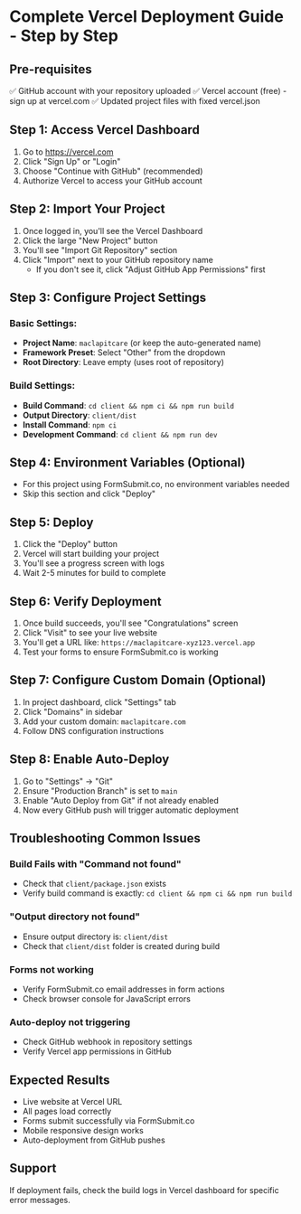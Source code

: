 # Complete Vercel Deployment Guide - Step by Step

## Pre-requisites
✅ GitHub account with your repository uploaded
✅ Vercel account (free) - sign up at vercel.com
✅ Updated project files with fixed vercel.json

## Step 1: Access Vercel Dashboard
1. Go to https://vercel.com
2. Click "Sign Up" or "Login"
3. Choose "Continue with GitHub" (recommended)
4. Authorize Vercel to access your GitHub account

## Step 2: Import Your Project
1. Once logged in, you'll see the Vercel Dashboard
2. Click the large "New Project" button
3. You'll see "Import Git Repository" section
4. Click "Import" next to your GitHub repository name
   - If you don't see it, click "Adjust GitHub App Permissions" first

## Step 3: Configure Project Settings
### Basic Settings:
- **Project Name**: `maclapitcare` (or keep the auto-generated name)
- **Framework Preset**: Select "Other" from the dropdown
- **Root Directory**: Leave empty (uses root of repository)

### Build Settings:
- **Build Command**: `cd client && npm ci && npm run build`
- **Output Directory**: `client/dist`
- **Install Command**: `npm ci`
- **Development Command**: `cd client && npm run dev`

## Step 4: Environment Variables (Optional)
- For this project using FormSubmit.co, no environment variables needed
- Skip this section and click "Deploy"

## Step 5: Deploy
1. Click the "Deploy" button
2. Vercel will start building your project
3. You'll see a progress screen with logs
4. Wait 2-5 minutes for build to complete

## Step 6: Verify Deployment
1. Once build succeeds, you'll see "Congratulations" screen
2. Click "Visit" to see your live website
3. You'll get a URL like: `https://maclapitcare-xyz123.vercel.app`
4. Test your forms to ensure FormSubmit.co is working

## Step 7: Configure Custom Domain (Optional)
1. In project dashboard, click "Settings" tab
2. Click "Domains" in sidebar
3. Add your custom domain: `maclapitcare.com`
4. Follow DNS configuration instructions

## Step 8: Enable Auto-Deploy
1. Go to "Settings" → "Git"
2. Ensure "Production Branch" is set to `main`
3. Enable "Auto Deploy from Git" if not already enabled
4. Now every GitHub push will trigger automatic deployment

## Troubleshooting Common Issues

### Build Fails with "Command not found"
- Check that `client/package.json` exists
- Verify build command is exactly: `cd client && npm ci && npm run build`

### "Output directory not found"
- Ensure output directory is: `client/dist`
- Check that `client/dist` folder is created during build

### Forms not working
- Verify FormSubmit.co email addresses in form actions
- Check browser console for JavaScript errors

### Auto-deploy not triggering
- Check GitHub webhook in repository settings
- Verify Vercel app permissions in GitHub

## Expected Results
- Live website at Vercel URL
- All pages load correctly
- Forms submit successfully via FormSubmit.co
- Mobile responsive design works
- Auto-deployment from GitHub pushes

## Support
If deployment fails, check the build logs in Vercel dashboard for specific error messages.